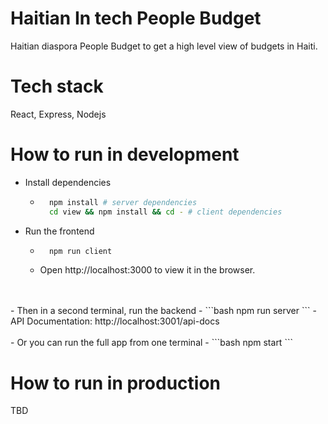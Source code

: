# Haitian In tech People Budget

Haitian diaspora People Budget to get a high level view of budgets in Haiti.
# Tech stack

React, Express, Nodejs
# How to run in development

- Install dependencies

    - ```bash
        npm install # server dependencies
        cd view && npm install && cd - # client dependencies
        ```

- Run the frontend
    - ```bash
        npm run client
      ```
    - Open http://localhost:3000 to view it in the browser.
<br />
<br />
- Then in a second terminal, run the backend
    - ```bash
        npm run server
        ```
    - API Documentation: http://localhost:3001/api-docs
<br />
<br />
- Or you can run the full app from one terminal
    - ```bash
        npm start
        ```

# How to run in production

TBD